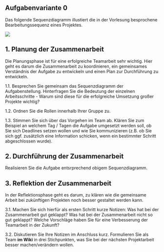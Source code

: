 ## Aufgabenvariante 0

Das folgende Sequenzdiagramm illustiert die in der Vorlesung besprochene Bearbeitungssequenz eines Projektes. 

![](//www.plantuml.com/plantuml/png/tLNDRjj64BxhAGRfhQZ2nEqfW8fORUmQYOl0IbkWgM0ioO_aLijTTdVMQcpuRV8OkVd5ElonJ0QHwaDFFGYBdP_PxvlvHdmPM7cEjPcfZ9sdSwKjomz-CFo8AnZNo7sne5-TJ-6XETgI5elPGpJDvz-Fab_GAssBkqybBENYlN36m8h9-LgnTlOFIz7cuWjqubM9r4beo2fpzoa4c21-RUdz-ugv2I-IfDHSnVHfvkha1rStaU5NcORDy0OPHu_mxfVbyKcoSWLlbGSiRtMsCG9qvLOuUdRq_F8u5gLASVdikoGrBargWPemL2rbRQ7BcpVQRkWw2cd5qBSqygtNiw4J0zVXzl-aAgD-wzsVs32TMSrQ6Hqq_BzF_TWQb9YmYLgOFnsHAg0w5eaE8SfnSww2SDHI_AoptFRdUarF-6--P7TPvq-chqxwJx_7BNI8zmLQ-6TrOr33yWDiqRE-4hOZm8UeqBaJwgx3DJHZAe5fT99qRxUZRBmhXLz8aeStTvdxPRHh7gHaeALNDgiGnWdJ-357INi-iuv1NfSLp-ZhNJcBY7xChVMrQoHyqAgqLmPSASDeVIUTP7ktCe7glBMAl5CLMrIwb9nt7neNlg5SImfHLsRKnKBRNBA3CsO6KNqBwG1b4NYj6VRH98y-8_dAbtSVxVMkQp_163V_pNcJI_4SANGGmaBcIt3seH41NU1AOokwEO2ULgmyWqPoprqs4JliiCz9venHgVEAHL7phHZd_GBCbStdJJHcxl6Nt3aacKSVfYOEkZbjjya8KtehTXhijvFRUhrNfzHkQE5ytYt5VmvRuY9FR7AsRGnVUGocWLPl7n4Q6Xx8MJhjdhuTJCBdq9gsKnuYAH5vrpN4wR7t3qEQCEd2poghKeJGtM1xWHaKF5jgPb2iwJg6kuzyRNHMTOkor2QFbk53LdajaMAxG5PnUuTEDyvxR3Zw0wBR8_1lFnFuw_jItQQTe3BmOXzzTD1HN69uMqXqeQTU5Nep1h1N4xGZ2cyH6K7Oz1CwsCMXwoejsyUD2m7suAoEqpOkXZ0Hx2p75_ud5mkvDCPza1ryPD4SVU5xGHvCEuMSmzVX0WOgO0Ha53jx2Pl7slm3)

## 1. Planung der Zusammenarbeit

Die Planungsphase ist für eine erfolgreiche Teamarbeit sehr wichtig. Hier geht es darum die Zusammenarbeit zu koordinieren, ein gemeinsames Verständnis der Aufgabe zu entwickeln und einen Plan zur Durchführung zu entwickeln. 

1.1. Besprechen Sie gemeinsam das Sequenzdiagramm der Aufgabenstellung. Hinterfragen Sie die Bedeutung der einzelnen Arbeitsschritte - Warum sind diese für die erfolgreiche Umsetzung großer Projekte wichtig?

1.2. Ordnen Sie die Rollen innerhalb Ihrer Gruppe zu.

1.3. Stimmen Sie sich über das Vorgehen im Team ab. Klären Sie zum Beispiel an welchem Tag / Tagen die Aufgabe umgesetzt werden soll, ob Sie sich Deadlines setzen wollen und wie Sie kommunizieren (z.B. ob Sie sich ggf. zusätzlich eine Information schicken, wenn ein bestimmter Schritt abgeschlossen wurde). 

## 2. Durchführung der Zusammenarbeit

Realisieren Sie die Aufgabe entsrprechend obigem Sequenzdiagramm.

## 3. Reflektion der Zusammenarbeit

In der Reflektionsphase geht es darum, zu klären wie die gemeinsame Arbeit bei zukünftigen Projekten noch besser gestaltet werden kann. 

3.1. Machen Sie sich hierfür als ersten Schritt kurze Notizen: Was hat bei der Zusammenarbeit gut geklappt? Was hat bei der Zusammenarbeit nicht so gut geklappt? Welche Vorschläge haben Sie für eine Verbesserung der Teamarbeit in der Zukunft? 

3.2. Diskutieren Sie Ihre Notizen im Anschluss kurz. Formulieren Sie als Team **im Wiki** in drei Stichpunkten, was Sie bei der nächsten Projektarbeit besser machen/verändern wollen. 
